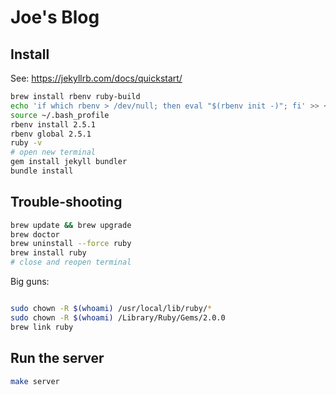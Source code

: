 # Joe's Blog

## Install

See: https://jekyllrb.com/docs/quickstart/

```bash
brew install rbenv ruby-build
echo 'if which rbenv > /dev/null; then eval "$(rbenv init -)"; fi' >> ~/.bash_profile
source ~/.bash_profile
rbenv install 2.5.1
rbenv global 2.5.1
ruby -v
# open new terminal
gem install jekyll bundler
bundle install
```

## Trouble-shooting

```bash
brew update && brew upgrade
brew doctor
brew uninstall --force ruby
brew install ruby
# close and reopen terminal
```

Big guns:

```bash

sudo chown -R $(whoami) /usr/local/lib/ruby/*
sudo chown -R $(whoami) /Library/Ruby/Gems/2.0.0
brew link ruby
```

## Run the server

```bash
make server
```
